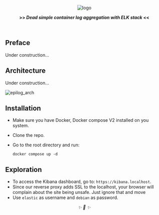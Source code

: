 <div align="center">

![logo](https://user-images.githubusercontent.com/30027932/136864286-6b69a63d-2023-4cde-b769-fb69de6712c8.png)

<strong>>> <i>Dead simple container log aggregation with ELK stack</i> <<</strong>

&nbsp;

</div>



## Preface

Under construction...

## Architecture

Under construction...

![epilog_arch](https://user-images.githubusercontent.com/30027932/137044767-0336af62-046d-4d5e-8498-dbf811b6b8a4.png)

## Installation

* Make sure you have Docker, Docker compose V2 installed on you system.
* Clone the repo.
* Go to the root directory and run:

    ```
    docker compose up -d
    ```
## Exploration

* To access the Kibana dashboard, go to: `https://kibana.localhost`.
* Since our reverse proxy adds SSL to the localhost, your browser will complain about the site being unsafe. Just ignore that and move
* Use `elastic` as username and `debian` as password.

<div align="center">
<i> ✨ 🍰 ✨ </i>
</div>
